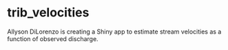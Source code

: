 # trib_velocities
Allyson DiLorenzo is creating a Shiny app to estimate stream velocities as a function of observed discharge.
